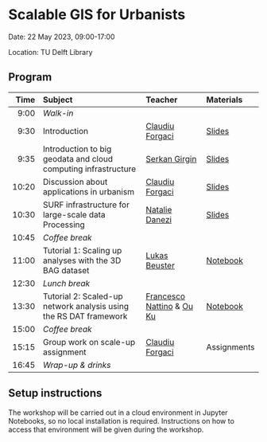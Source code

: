 # Scalable GIS for Urbanists

Date: 22 May 2023, 09:00-17:00 

Location: TU Delft Library

## Program

| Time | Subject | Teacher | Materials |
|--:|:--|:--|:--|
| 9:00 | _Walk-in_ | | |
| 9:30 | Introduction | [Claudiu Forgaci](https://www.esciencecenter.nl/claudiu-forgaci/) | [Slides]() |
| 9:35 | Introduction to big geodata and cloud computing infrastructure | [Serkan Girgin](https://people.utwente.nl/s.girgin) | [Slides]() |
| 10:20 | Discussion about applications in urbanism | [Claudiu Forgaci](https://www.esciencecenter.nl/claudiu-forgaci/) | [Slides]() |
| 10:30 | SURF infrastructure for large-scale data Processing | [Natalie Danezi](https://www.surf.nl/data-van-buitenaardse-proporties) | [Slides]() |
| 10:45 | _Coffee break_ | | |
| 11:00 | Tutorial 1: Scaling up analyses with the 3D BAG dataset | [Lukas Beuster](https://3d.bk.tudelft.nl/lbeuster/) | [Notebook]() |
| 12:30 | _Lunch break_ | | |
| 13:30 | Tutorial 2: Scaled-up network analysis using the RS DAT framework | [Francesco Nattino](https://www.esciencecenter.nl/team/dr-francesco-nattino/) & [Ou Ku](https://www.esciencecenter.nl/team/ou-ku-msc/) | [Notebook]() |
| 15:00 | _Coffee break_ | | |
| 15:15 | Group work on scale-up assignment | [Claudiu Forgaci](https://www.esciencecenter.nl/claudiu-forgaci/) | Assignments |
| 16:45 | _Wrap-up & drinks_ | | |


## Setup instructions

The workshop will be carried out in a cloud environment in Jupyter Notebooks, so no local installation is required. Instructions on how to access that environment will be given during the workshop.
